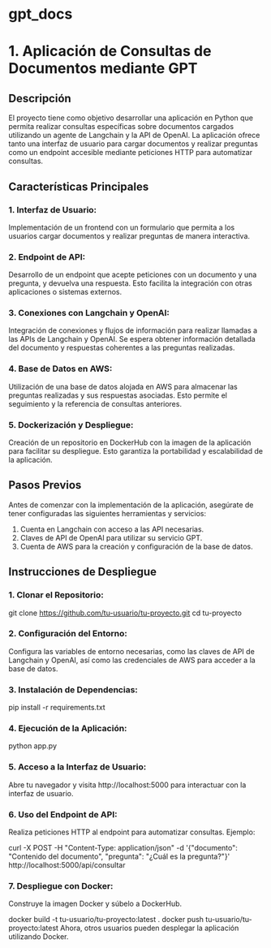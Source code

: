 # gpt_docs

# 1. Aplicación de Consultas de Documentos mediante GPT
## Descripción
El proyecto tiene como objetivo desarrollar una aplicación en Python que permita realizar consultas específicas sobre documentos cargados utilizando un agente de Langchain y la API de OpenAI. La aplicación ofrece tanto una interfaz de usuario para cargar documentos y realizar preguntas como un endpoint accesible mediante peticiones HTTP para automatizar consultas.

## Características Principales
### 1. Interfaz de Usuario:

Implementación de un frontend con un formulario que permita a los usuarios cargar documentos y realizar preguntas de manera interactiva.
### 2. Endpoint de API:

Desarrollo de un endpoint que acepte peticiones con un documento y una pregunta, y devuelva una respuesta. Esto facilita la integración con otras aplicaciones o sistemas externos.
### 3. Conexiones con Langchain y OpenAI:

Integración de conexiones y flujos de información para realizar llamadas a las APIs de Langchain y OpenAI. Se espera obtener información detallada del documento y respuestas coherentes a las preguntas realizadas.
### 4. Base de Datos en AWS:

Utilización de una base de datos alojada en AWS para almacenar las preguntas realizadas y sus respuestas asociadas. Esto permite el seguimiento y la referencia de consultas anteriores.
### 5. Dockerización y Despliegue:

Creación de un repositorio en DockerHub con la imagen de la aplicación para facilitar su despliegue. Esto garantiza la portabilidad y escalabilidad de la aplicación.
## Pasos Previos
Antes de comenzar con la implementación de la aplicación, asegúrate de tener configuradas las siguientes herramientas y servicios:

1. Cuenta en Langchain con acceso a las API necesarias.
2. Claves de API de OpenAI para utilizar su servicio GPT.
3. Cuenta de AWS para la creación y configuración de la base de datos.
## Instrucciones de Despliegue
### 1. Clonar el Repositorio:

git clone https://github.com/tu-usuario/tu-proyecto.git
cd tu-proyecto

### 2. Configuración del Entorno:

Configura las variables de entorno necesarias, como las claves de API de Langchain y OpenAI, así como las credenciales de AWS para acceder a la base de datos.
### 3. Instalación de Dependencias:

pip install -r requirements.txt
### 4. Ejecución de la Aplicación:

python app.py
### 5. Acceso a la Interfaz de Usuario:

Abre tu navegador y visita http://localhost:5000 para interactuar con la interfaz de usuario.
### 6. Uso del Endpoint de API:

Realiza peticiones HTTP al endpoint para automatizar consultas. Ejemplo:

curl -X POST -H "Content-Type: application/json" -d '{"documento": "Contenido del documento", "pregunta": "¿Cuál es la pregunta?"}' http://localhost:5000/api/consultar
### 7. Despliegue con Docker:

Construye la imagen Docker y súbelo a DockerHub.

docker build -t tu-usuario/tu-proyecto:latest .
docker push tu-usuario/tu-proyecto:latest
Ahora, otros usuarios pueden desplegar la aplicación utilizando Docker.
